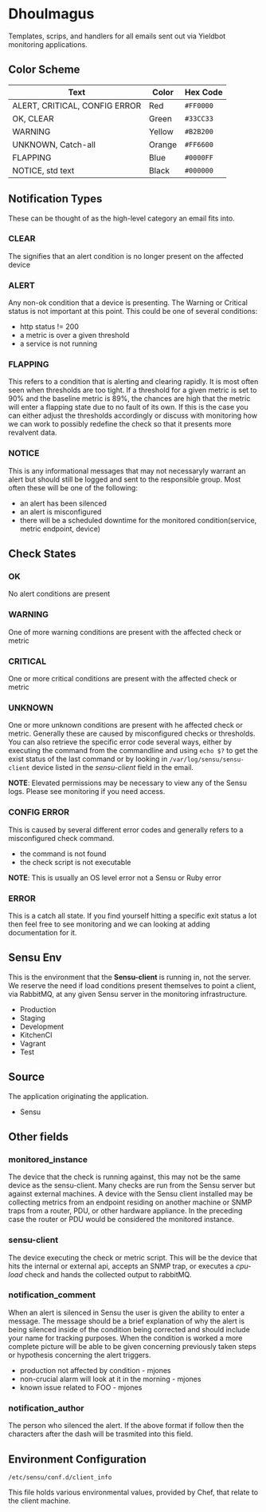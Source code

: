 # Dhoulmagus

Templates, scrips, and handlers for all emails sent out via Yieldbot monitoring applications.

## Color Scheme

| Text | Color | Hex Code |
|---|---|---|
| ALERT, CRITICAL, CONFIG ERROR | Red | `#FF0000` |
| OK, CLEAR | Green | `#33CC33` |
| WARNING | Yellow | `#B2B200` |
| UNKNOWN, Catch-all | Orange | `#FF6600` |
| FLAPPING | Blue | `#0000FF`|
| NOTICE, std text | Black | `#000000`|

## Notification Types

These can be thought of as the high-level category an email fits into.

### CLEAR
The signifies that an alert condition is no longer present on the affected device

### ALERT
Any non-ok condition that a device is presenting. The Warning or Critical status is not important at this point.
This could be one of several conditions:
- http status != 200
- a metric is over a given threshold
- a service is not running

### FLAPPING
This refers to a condition that is alerting and clearing rapidly.  It is most often seen when thresholds
are too tight.  If a threshold for a given metric is set to 90% and the baseline metric is 89%, the chances are high that the metric will enter a flapping state due to no fault of its own.  If this is the case you can either adjust the thresholds accordingly or discuss with monitoring how we can work to possibly redefine the check so that it presents more revalvent data.

### NOTICE
This is any informational messages that may not necessaryly warrant an alert but should still be logged and sent to the responsible group. Most often these will be one of the following:
- an alert has been silenced
- an alert is misconfigured
- there will be a scheduled downtime for the monitored condition(service, metric endpoint, device)

## Check States

### OK
No alert conditions are present

### WARNING
One of more warning conditions are present with the affected check or metric

### CRITICAL
One or more critical conditions are present with the affected check or metric

### UNKNOWN
One or more unknown conditions are present with he affected check or metric.  Generally these are caused by
misconfigured checks or thresholds. You can also retrieve the specific error code several ways, either by executing the command from the commandline and using `echo $?` to get the exist status of the last command or by looking in `/var/log/sensu/sensu-client` device listed in the *sensu-client* field in the email.

**NOTE**: Elevated permissions may be necessary to view any of the Sensu logs.  Please see monitoring if you need access.

### CONFIG ERROR
This is caused by several different error codes and generally refers to a misconfigured check command.
- the command is not found
- the check script is not executable

**NOTE**: This is usually an OS level error not a Sensu or Ruby error

### ERROR
This is a catch all state. If you find yourself hitting a specific exit status a lot then feel free to see monitoring and we can looking at adding documentation for it.

## Sensu Env
This is the environment that the **Sensu-client** is running in, not the server.  We reserve the need if load conditions present themselves to point a client, via RabbitMQ, at any given Sensu server in the monitoring infrastructure.

- Production
- Staging
- Development
- KitchenCI
- Vagrant
- Test

## Source
The application originating the application.

- Sensu

## Other fields

### monitored_instance
The device that the check is running against, this may not be the same device as the sensu-client.  Many checks are run from the Sensu server but against external machines.  A device with the Sensu client installed may be collecting metrics from an endpoint residing on another machine or SNMP traps from a router, PDU, or other hardware appliance. In the preceding case the router or PDU would be considered the monitored instance.

### sensu-client
The device executing the check or metric script.  This will be the device that hits the internal or external api, accepts an SNMP trap, or executes a *cpu-load* check and hands the collected output to rabbitMQ.

### notification_comment
When an alert is silenced in Sensu the user is given the ability to enter a message.  The message should be a brief explanation of why the alert is being silenced inside of the condition being corrected and should include your name for tracking purposes. When the condition is worked a more complete picture will be able to be given concerning previously taken steps or hypothesis concerning the alert triggers.

- production not affected by condition - mjones
- non-crucial alarm will look at it in the morning - mjones
- known issue related to FOO - mjones

### notification_author
The person who silenced the alert.  If the above format if follow then the characters after the dash will be trasmited
into this field.

## Environment Configuration

 `/etc/sensu/conf.d/client_info`

This file holds various environmental values, provided by Chef, that relate to the client machine.
